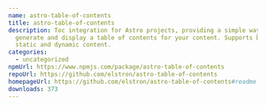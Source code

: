 ```yaml
---
name: astro-table-of-contents
title: astro-table-of-contents
description: Toc integration for Astro projects, providing a simple way to
  generate and display a table of contents for your content. Supports both
  static and dynamic content.
categories:
  - uncategorized
npmUrl: https://www.npmjs.com/package/astro-table-of-contents
repoUrl: https://github.com/elstron/astro-table-of-contents
homepageUrl: https://github.com/elstron/astro-table-of-contents#readme
downloads: 373
---
```

